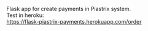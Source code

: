 Flask app for create payments in Piastrix system.   
Test in heroku:  
https://flask-piastrix-payments.herokuapp.com/order
